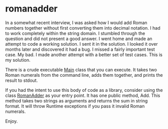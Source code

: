 romanadder
==========

In a somewhat recent interview, I was asked how I would add Roman numbers together without first
converting them into decimal notation.  I had to work completely within the string domain.
I stumbled through the question and did not present a good answer.  I went home and made an attempt
to code a working solution.  I sent it in the solution.  I looked it over months later and
discovered it had a bug.  I missed a fairly important test case.  My bad.  I made another attempt with
a better set of test cases.  This is my solution.

There is a crude executable [Main][main] class that you can execute.  It takes two Roman numerals from the command line, adds
them together, and prints the result to stdout.

If you had the intent to use this body of code as a library, consider using the class [RomanAdder][romanadder] as
your entry point.  It has one public method, Add.  This method takes two strings as arguments and returns the sum in 
string format.  It will throw Runtime exceptions if you pass it invalid Roman numerals. 

Enjoy.

[main]: romanadder/tree/master/src/com/lehmoine/romantwo/Main.java
[romanadder]: romanadder/tree/master/src/com/lehmoine/romantwo/RomanAdder.java
